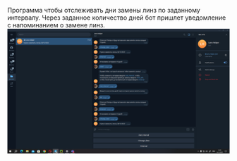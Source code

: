 Программа чтобы отслеживать дни замены линз по заданному интервалу. Через заданное количество дней бот пришлет уведомление с напоминанием о замене линз.
![Меню](https://github.com/Dreamcaster70/Software_engineering/blob/proekt/ddd.png)
